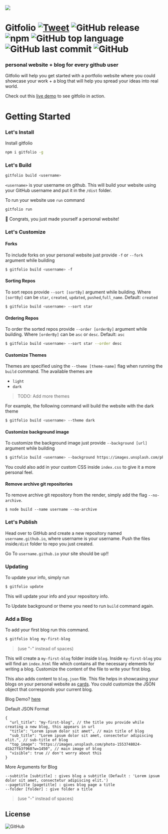<img src="https://i.imgur.com/eA6clZr.png">

# Gitfolio  [![Tweet](https://img.shields.io/twitter/url/https/shields.io.svg?style=social)](https://twitter.com/intent/tweet?text=personal%20website%20and%20a%20blog%20for%20every%20github%20user%20&url=https://github.com/imfunniee/gitfolio) ![GitHub release](https://img.shields.io/github/release/imfunniee/gitfolio.svg?style=popout-square) ![npm](https://img.shields.io/npm/dm/gitfolio.svg?style=popout-square) ![GitHub top language](https://img.shields.io/github/languages/top/imfunniee/gitfolio.svg?style=popout-square) ![GitHub last commit](https://img.shields.io/github/last-commit/imfunniee/gitfolio.svg?style=popout-square) ![GitHub](https://img.shields.io/github/license/imfunniee/gitfolio.svg?style=popout-square)

### personal website + blog  for every github user

Gitfolio will help you get started with a portfolio website where you could showcase your work + a blog that will help you spread your ideas into real world.

Check out this [live demo](https://imfunniee.github.io/gitfolio/) to see gitfolio in action.


# Getting Started

### Let's Install

Install gitfolio

```sh
npm i gitfolio -g
```

### Let's Build

```sh
gitfolio build <username>
```
`<username>` is your username on github. This will build your website using your GitHub username and put it in the `/dist` folder.

To run your website use `run` command

```sh
gitfolio run
```

🎉 Congrats, you just made yourself a personal website!


### Let's Customize

#### Forks

To include forks on your personal website just provide `-f` or `--fork` argument while building

```sh
$ gitfolio build <username> -f
```

#### Sorting Repos

To sort repos provide `--sort [sortBy]` argument while building. Where `[sortBy]` can be `star`, `created`, `updated`, `pushed`,`full_name`. Default: `created`

```sh
$ gitfolio build <username> --sort star
```

#### Ordering Repos

To order the sorted repos provide `--order [orderBy]` argument while building. Where `[orderBy]` can be `asc` or `desc`. Default: `asc`

```sh
$ gitfolio build <username> --sort star --order desc
```

#### Customize Themes

Themes are specified using the `--theme [theme-name]` flag when running the `build` command. The available themes are

* `light`
* `dark`
> TODO: Add more themes

For example, the following command will build the website with the dark theme
```sh
$ gitfolio build <username> --theme dark
```

#### Customize background image

To customize the background image just provide `--background [url]` argument while building

```sh
$ gitfolio build <username> --background https://images.unsplash.com/photo-1557277770-baf0ca74f908?w=1634
```

You could also add in your custom CSS inside `index.css` to give it a more personal feel.

#### Remove archive git repositories

To remove archive git repository from the render, simply add the flag `--no-archive`.

```
$ node build --name username --no-archive
```

### Let's Publish

Head over to GitHub and create a new repository named `username.github.io`, where username is your username. Push the files inside`/dist` folder to repo you just created.

Go To `username.github.io` your site should be up!!


### Updating

To update your info, simply run

```sh
$ gitfolio update
```
This will update your info and your repository info.

To Update background or theme you need to run `build` command again.


### Add a Blog

To add your first blog run this command.

```sh
$ gitfolio blog my-first-blog
```
> (use "-" instead of spaces)

This will create a `my-first-blog` folder inside `blog`. Inside `my-first-blog` you will find an `index.html` file which contains all the necessary elements for writing a blog. Customize the content of the file to write your first blog.

This also adds content to `blog.json` file. This file helps in showcasing your blogs on your personal website as [cards](https://imfunniee.github.io/gitfolio/#blog_section). You could customize the JSON object that corresponds your current blog.

Blog Demo? [here](https://imfunniee.github.io/gitfolio/blog/my-first-post/)

Default JSON Format
```
{
  "url_title": "my-first-blog", // the title you provide while creating a new blog, this appears in url
  "title": "Lorem ipsum dolor sit amet", // main title of blog
  "sub_title": "Lorem ipsum dolor sit amet, consectetur adipiscing elit.", // sub-title of blog
  "top_image": "https://images.unsplash.com/photo-1553748024-d1b27fb3f960?w=1450", // main image of blog
  "visible": true // don't worry about this
}
```

More Arguments for Blog

```
--subtitle [subtitle] : gives blog a subtitle (Default : 'Lorem ipsum dolor sit amet, consectetur adipiscing elit.')
--pagetitle [pagetitle] : gives blog page a title
--folder [folder] : give folder a title
```

> (use "-" instead of spaces)


## License
![GitHub](https://img.shields.io/github/license/imfunniee/gitfolio.svg?style=popout-square)

